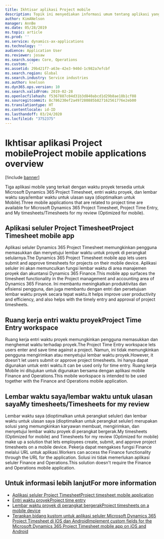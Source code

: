 ```yaml
---
title: Ikhtisar aplikasi Project mobile
description: Topik ini menyediakan informasi umum tentang aplikasi yang berhubungan dengan waktu proyek untuk Microsoft Dynamics 365 Project Timesheet, entri waktu proyek, dan lembar waktu saya/lembar waktu yang tersedia di perangkat bergerak.
author: KimANelson
manager: AnnBe
ms.date: 05/28/2019
ms.topic: article
ms.prod: ''
ms.service: dynamics-ax-applications
ms.technology: ''
audience: Application User
ms.reviewer: josaw
ms.search.scope: Core, Operations
ms.custom: ''
ms.assetid: 29b421f7-a63e-42e3-940d-1c982a7efcbf
ms.search.region: Global
ms.search.industry: Service industries
ms.author: knelson
ms.dyn365.ops.version: 10
ms.search.validFrom: 2019-02-28
ms.openlocfilehash: f5367887c04d31b3d840abcd1d29b8ae18b1cf08
ms.sourcegitcommit: 8c786230ef2a497280885b827162561776e2eb00
ms.translationtype: HT
ms.contentlocale: id-ID
ms.lasthandoff: 03/24/2020
ms.locfileid: "3752375"
---
```

# <a name="project-mobile-applications-overview"></a><span data-ttu-id="d6003-103">Ikhtisar aplikasi Project mobile</span><span class="sxs-lookup"><span data-stu-id="d6003-103">Project mobile applications overview</span></span>

[!include [banner](../includes/banner.md)]

<span data-ttu-id="d6003-104">Tiga aplikasi mobile yang terkait dengan waktu proyek tersedia untuk Microsoft Dynamics 365 Project Timesheet, entri waktu proyek, dan lembar waktu saya/lembar waktu untuk ulasan saya (dioptimalkan untuk Mobile).</span><span class="sxs-lookup"><span data-stu-id="d6003-104">Three mobile applications that are related to project time are available for Microsoft Dynamics 365 Project Timesheet, Project Time Entry, and My timesheets/Timesheets for my review (Optimized for mobile).</span></span>

## <a name="project-timesheet-mobile-app"></a><span data-ttu-id="d6003-105">Aplikasi seluler Project Timesheet</span><span class="sxs-lookup"><span data-stu-id="d6003-105">Project Timesheet mobile app</span></span>

<span data-ttu-id="d6003-106">Aplikasi seluler Dynamics 365 Project Timesheet memungkinkan pengguna memasukkan dan menyetujui lembar waktu untuk proyek di perangkat selularnya.</span><span class="sxs-lookup"><span data-stu-id="d6003-106">The Dynamics 365 Project Timesheet mobile app lets users submit and approve timesheets for projects on their mobile device.</span></span> <span data-ttu-id="d6003-107">Aplikasi seluler ini akan memunculkan fungsi lembar waktu di area manajemen proyek dan akuntansi Dynamics 365 Finance.</span><span class="sxs-lookup"><span data-stu-id="d6003-107">This mobile app surfaces the timesheet functionality in the Project management and accounting area of Dynamics 365 Finance.</span></span> <span data-ttu-id="d6003-108">Ini membantu meningkatkan produktivitas dan efisiensi pengguna, dan juga membantu dengan entri dan persetujuan lembar waktu proyek secara tepat waktu.</span><span class="sxs-lookup"><span data-stu-id="d6003-108">It helps improve user productivity and efficiency, and also helps with the timely entry and approval of project timesheets.</span></span>

## <a name="project-time-entry-workspace"></a><span data-ttu-id="d6003-109">Ruang kerja entri waktu proyek</span><span class="sxs-lookup"><span data-stu-id="d6003-109">Project Time Entry workspace</span></span>

<span data-ttu-id="d6003-110">Ruang kerja entri waktu proyek memungkinkan pengguna memasukkan dan menghemat waktu terhadap proyek.</span><span class="sxs-lookup"><span data-stu-id="d6003-110">The Project Time Entry workspace lets users enter and save time against a project.</span></span> <span data-ttu-id="d6003-111">Namun, ini tidak memungkinkan pengguna mengirimkan atau menyetujui lembar waktu proyek.</span><span class="sxs-lookup"><span data-stu-id="d6003-111">However, it doesn't let users submit or approve project timesheets.</span></span> <span data-ttu-id="d6003-112">Ini hanya dapat digunakan untuk entri waktu.</span><span class="sxs-lookup"><span data-stu-id="d6003-112">It can be used only for time entry.</span></span> <span data-ttu-id="d6003-113">Ruang kerja Mobile ini ditujukan untuk digunakan bersama dengan aplikasi mobile Finance and Operations.</span><span class="sxs-lookup"><span data-stu-id="d6003-113">This mobile workspace is intended to be used together with the Finance and Operations mobile application.</span></span>

## <a name="my-timesheetstimesheets-for-my-review"></a><span data-ttu-id="d6003-114">Lembar waktu saya/lembar waktu untuk ulasan saya</span><span class="sxs-lookup"><span data-stu-id="d6003-114">My timesheets/Timesheets for my review</span></span>

<span data-ttu-id="d6003-115">Lembar waktu saya (dioptimalkan untuk perangkat seluler) dan lembar waktu untuk ulasan saya (dioptimalkan untuk perangkat seluler) merupakan solusi yang memungkinkan karyawan membuat, mengirimkan, dan menyetujui lembar waktu proyek di perangkat bergerak.</span><span class="sxs-lookup"><span data-stu-id="d6003-115">My timesheets (Optimized for mobile) and Timesheets for my review (Optimized for mobile) make up a solution that lets employees create, submit, and approve project timesheets on a mobile device.</span></span> <span data-ttu-id="d6003-116">Pekerja dapat mengakses fungsi Finance melalui URL untuk aplikasi.</span><span class="sxs-lookup"><span data-stu-id="d6003-116">Workers can access the Finance functionality through the URL for the application.</span></span> <span data-ttu-id="d6003-117">Solusi ini tidak memerlukan aplikasi seluler Finance and Operations.</span><span class="sxs-lookup"><span data-stu-id="d6003-117">This solution doesn't require the Finance and Operations mobile application.</span></span>

## <a name="for-more-information"></a><span data-ttu-id="d6003-118">Untuk informasi lebih lanjut</span><span class="sxs-lookup"><span data-stu-id="d6003-118">For more information</span></span>

- [<span data-ttu-id="d6003-119">Aplikasi seluler Project Timesheet</span><span class="sxs-lookup"><span data-stu-id="d6003-119">Project timesheet mobile application</span></span>](project-timesheet.md)
- [<span data-ttu-id="d6003-120">Entri waktu proyek</span><span class="sxs-lookup"><span data-stu-id="d6003-120">Project time entry</span></span>]( project-time-entry-mobile-workspace.md)
- [<span data-ttu-id="d6003-121">Lembar waktu proyek di perangkat bergerak</span><span class="sxs-lookup"><span data-stu-id="d6003-121">Project timesheets on a mobile device</span></span>](Mobile-timesheets.md)
- [<span data-ttu-id="d6003-122">Terapkan bidang kustom untuk aplikasi seluler Microsoft Dynamics 365 Project Timesheet di IOS dan Android</span><span class="sxs-lookup"><span data-stu-id="d6003-122">Implement custom fields for the Microsoft Dynamics 365 Project Timesheet mobile app on iOS and Android</span></span>](custom-fields-mobile.md)
